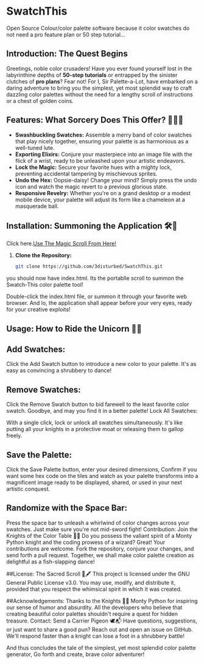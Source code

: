 # SwatchThis
Open Source Colour/color palette software because it color swatches do not need a pro feature plan or 50 step tutorial...

## **Introduction: The Quest Begins**

Greetings, noble color crusaders! Have you ever found yourself lost in the labyrinthine depths of **50-step tutorials** or entrapped by the sinister clutches of **pro plans**? Fear not! For I, Sir Palette-a-Lot, have embarked on a daring adventure to bring you the simplest, yet most splendid way to craft dazzling color palettes without the need for a lengthy scroll of instructions or a chest of golden coins.

## **Features: What Sorcery Does This Offer? 🧙‍♂️✨**

- **Swashbuckling Swatches:** Assemble a merry band of color swatches that play nicely together, ensuring your palette is as harmonious as a well-tuned lute.
- **Exporting Elixirs:** Conjure your masterpiece into an image file with the flick of a wrist, ready to be unleashed upon your artistic endeavors.
- **Lock the Magic:** Secure your favorite hues with a mighty lock, preventing accidental tampering by mischievous sprites.
- **Undo the Hex:** Oopsie-daisy! Change your mind? Simply press the undo icon and watch the magic revert to a previous glorious state.
- **Responsive Revelry:** Whether you're on a grand desktop or a modest mobile device, your palette will adjust its form like a chameleon at a masquerade ball.

## **Installation: Summoning the Application 🛠️🔮**

Click here.[Use The Magic Scroll From Here!](https://3disturbed.github.io/SwatchThis/)

1. **Clone the Repository:**
   ```bash
   git clone https://github.com/3disturbed/SwatchThis.git
   ```
you should now have index.html. Its the portablle scroll to summon the Swatch-This color palette tool!

Double-click the index.html file, or summon it through your favorite web browser.
And lo, the application shall appear before your very eyes, ready for your creative exploits!

## Usage: How to Ride the Unicorn 🦄🎨

## Add Swatches:

Click the Add Swatch button to introduce a new color to your palette. It's as easy as convincing a shrubbery to dance!

## Remove Swatches:

Click the Remove Swatch button to bid farewell to the least favorite color swatch. Goodbye, and may you find it in a better palette!
Lock All Swatches:

With a single click, lock or unlock all swatches simultaneously. It's like putting all your knights in a protective moat or releasing them to gallop freely.

## Save the Palette:

Click the Save Palette button, enter your desired dimensions, Confirm if you want some hex code on the tiles and watch as your palette transforms into a magnificent image ready to be displayed, shared, or used in your next artistic conquest.

## Randomize with the Space Bar:

Press the space bar to unleash a whirlwind of color changes across your swatches. Just make sure you're not mid-sword fight!
Contribution: Join the Knights of the Color Table 🏇🎨
Do you possess the valiant spirit of a Monty Python knight and the coding prowess of a wizard? Great! Your contributions are welcome. Fork the repository, conjure your changes, and send forth a pull request. Together, we shall make color palette creation as delightful as a fish-slapping dance!

##License: The Sacred Scroll 📜🖋️
This project is licensed under the GNU General Public License v3.0. You may use, modify, and distribute it, provided that you respect the whimsical spirit in which it was created.

##Acknowledgements: Thanks to the Knights 🏰🤺
Monty Python for inspiring our sense of humor and absurdity.
All the developers who believe that creating beautiful color palettes shouldn't require a quest for hidden treasure.
Contact: Send a Carrier Pigeon 🕊️📬
Have questions, suggestions, or just want to share a good pun? Reach out and open an issue on GitHub. We'll respond faster than a knight can lose a foot in a shrubbery battle!

And thus concludes the tale of the simplest, yet most splendid color palette generator, Go forth and create, brave color adventurer!
